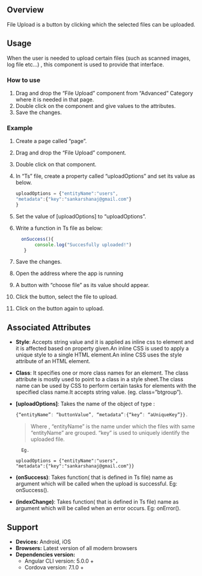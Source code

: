 ## Overview
File Upload is a button by clicking which the selected files can be uploaded.

## Usage
When the user is needed to upload certain files (such as  scanned images, log file etc…) , this component is used to provide that interface.


### How to use

1. Drag and drop the “File Upload” component from “Advanced” Category where it is needed in that page.
2. Double click on the component and give values to the attributes.
3. Save the changes.

### Example

1. Create a page called “page”.
2. Drag and drop the “File Upload” component.
3. Double click on that component.
4. In “Ts” file, create a property called “uploadOptions” and set its value as below.
    ```typescript
   uploadOptions = {"entityName":"users",
    "metadata":{"key":"sankarshanaj@gmail.com"}
    }
    ```
5. Set the value of [uploadOptions] to “uploadOptions”.
6. Write a function in Ts file as below:
    ```typescript
      onSuccess(){
           console.log("Succesfully uploaded!")
       }
    ```

7. Save the changes.
8. Open the address where the app is running
9. A button with “choose file” as its value should appear.
10. Click the button, select the file to upload.
11. Click on the button again to upload.


## Associated Attributes
- **Style**: Accepts string value and it is applied as inline css to element and it is affected based on property given.An inline CSS is used to apply a unique style to a single HTML element.An inline CSS uses the style attribute of an HTML element.
- **Class**: It specifies one or more class names for an element. The class attribute is mostly used to point to a class in a style sheet.The class name can be used by CSS to perform certain tasks for elements with the specified class name.It accepts string value. (eg. class=”btgroup”).
- **[uploadOptions]**: Takes the name of the object of type :
    ```typescript
    {“entityName”: “buttonValue”, “metadata”:{“key”: “aUniqueKey”}}.
    ```
    >Where ,
        “entityName” is the name under which the files with same “entityName” are grouped.
        “key” is used to uniquely identify the uploaded file.
    
        Eg.

      uploadOptions = {"entityName":"users",
      "metadata":{"key":"sankarshanaj@gmail.com"}}

- **(onSuccess)**: Takes function( that is defined in Ts file) name as argument which will be called when the upload is successful. Eg: onSuccess().
- **(indexChange)**:  Takes function( that is defined in Ts file) name as argument which will be called when an error occurs. Eg: onError().

## Support
- **Devices:** Android, iOS
- **Browsers:**  Latest version of all modern browsers
- **Dependencies version:** 
    - Angular CLI version: 5.0.0 + 
    - Cordova version: 7.1.0 +


